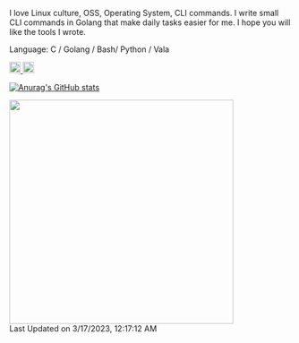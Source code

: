 I love Linux culture, OSS, Operating System, CLI commands. I write small CLI commands in Golang that make daily tasks easier for me. I hope you will like the tools I wrote.
  
Language: C / Golang / Bash/ Python / Vala 
  
<p align="left">
  <a href="http://twitter.com/ARC_AED">
    <img height="20" src="https://img.shields.io/twitter/follow/ARC_AED?label=Twitter&logo=twitter&style=flat" />
  </a>
  <a href="https://github.com/nao1215">
    <img height="20" src="https://img.shields.io/github/followers/nao1215?label=follow&logo=github&style=flat" />
  </a>
</p>

[![Anurag's GitHub stats](https://github-readme-stats.vercel.app/api?username=nao1215)](https://github.com/anuraghazra/github-readme-stats)
<!--START_SECTION:lapras-card-->
<a href="https://lapras.com/public/WFKXK3K" target="_blank" rel="noopener noreferrer"><img src="https://lapras-card-generator.vercel.app/api/svg?e=3.7&b=3.57&i=3.31&b1=%23020E27&b2=%230E5593&i1=%23030E21&i2=%23166288&l=en" width="400" ></a>  
Last Updated on 3/17/2023, 12:17:12 AM
<!--END_SECTION:lapras-card-->
